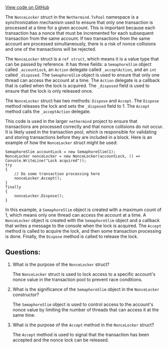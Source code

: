 [View code on GitHub](https://github.com/nethermindeth/nethermind/Nethermind.TxPool/NonceLocker.cs)

The `NonceLocker` struct in the `Nethermind.TxPool` namespace is a synchronization mechanism used to ensure that only one transaction is processed at a time for a given account. This is important because each transaction has a nonce that must be incremented for each subsequent transaction from the same account. If two transactions from the same account are processed simultaneously, there is a risk of nonce collisions and one of the transactions will be rejected.

The `NonceLocker` struct is a `ref struct`, which means it is a value type that can be passed by reference. It has three fields: a `SemaphoreSlim` object called `_accountLock`, an `Action` delegate called `_acceptAction`, and an `int` called `_disposed`. The `SemaphoreSlim` object is used to ensure that only one thread can access the account at a time. The `Action` delegate is a callback that is called when the lock is acquired. The `_disposed` field is used to ensure that the lock is only released once.

The `NonceLocker` struct has two methods: `Dispose` and `Accept`. The `Dispose` method releases the lock and sets the `_disposed` field to 1. The `Accept` method calls the `_acceptAction` delegate.

This code is used in the larger `nethermind` project to ensure that transactions are processed correctly and that nonce collisions do not occur. It is likely used in the transaction pool, which is responsible for validating and storing transactions before they are included in a block. Here is an example of how the `NonceLocker` struct might be used:

```
SemaphoreSlim accountLock = new SemaphoreSlim(1);
NonceLocker nonceLocker = new NonceLocker(accountLock, () => Console.WriteLine("Lock acquired"));
try
{
    // Do some transaction processing here
    nonceLocker.Accept();
}
finally
{
    nonceLocker.Dispose();
}
```

In this example, a `SemaphoreSlim` object is created with a maximum count of 1, which means only one thread can access the account at a time. A `NonceLocker` object is created with the `SemaphoreSlim` object and a callback that writes a message to the console when the lock is acquired. The `Accept` method is called to acquire the lock, and then some transaction processing is done. Finally, the `Dispose` method is called to release the lock.
## Questions: 
 1. What is the purpose of the `NonceLocker` struct?
    
    The `NonceLocker` struct is used to lock access to a specific account's nonce value in the transaction pool to prevent race conditions.

2. What is the significance of the `SemaphoreSlim` object in the `NonceLocker` constructor?
    
    The `SemaphoreSlim` object is used to control access to the account's nonce value by limiting the number of threads that can access it at the same time.

3. What is the purpose of the `Accept` method in the `NonceLocker` struct?
    
    The `Accept` method is used to signal that the transaction has been accepted and the nonce lock can be released.